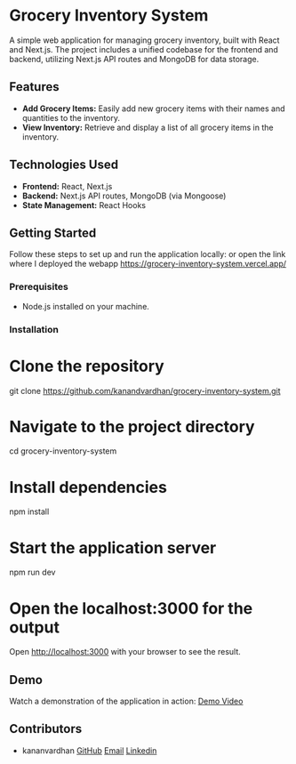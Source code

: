 # Grocery Inventory System

A simple web application for managing grocery inventory, built with React and Next.js. The project includes a unified codebase for the frontend and backend, utilizing Next.js API routes and MongoDB for data storage.

## Features

- **Add Grocery Items:** Easily add new grocery items with their names and quantities to the inventory.
- **View Inventory:** Retrieve and display a list of all grocery items in the inventory.

## Technologies Used

- **Frontend:** React, Next.js
- **Backend:** Next.js API routes, MongoDB (via Mongoose)
- **State Management:** React Hooks

## Getting Started

Follow these steps to set up and run the application locally: or open the link where I deployed the webapp https://grocery-inventory-system.vercel.app/

### Prerequisites

- Node.js installed on your machine.

### Installation

# Clone the repository

git clone https://github.com/kanandvardhan/grocery-inventory-system.git

# Navigate to the project directory

cd grocery-inventory-system

# Install dependencies

npm install

# Start the application server

npm run dev

# Open the localhost:3000 for the output

Open [http://localhost:3000](http://localhost:3000) with your browser to see the result.

## Demo

Watch a demonstration of the application in action: [Demo Video](link-to-your-demo-video)

## Contributors

- kananvardhan [GitHub](https://github.com/kanandvardhan) [Email](kanandvardhan@gmail.com) [Linkedin](https://www.linkedin.com/in/kanandvardhan/)
